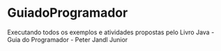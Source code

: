 # GuiadoProgramador
Executando todos os exemplos e atividades propostas pelo Livro Java - Guia do Programador - Peter Jandl Junior
